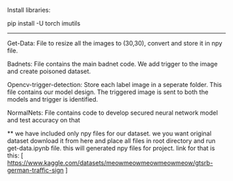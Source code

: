 Install libraries:

pip install -U torch imutils

-------------------------------------------------------------------------------------------------------------------------------------------------------------------------

Get-Data: File to resize all the images to (30,30), convert and store it in npy file. 

Badnets: File contains the main badnet code. We add trigger to the image and create poisoned dataset. 

Opencv-trigger-detection: Store each label image in a seperate folder. This file contains our model design. The triggered image is sent to both the models and trigger is identified. 

NormalNets: File contains code to develop secured neural network model and test accuracy on that

** we have included only npy files for our dataset. we you want original dataset download it from here and place all files in root directory and run get-data.ipynb file. this will generated npy files for project. link for that is this: [ https://www.kaggle.com/datasets/meowmeowmeowmeowmeow/gtsrb-german-traffic-sign ] 